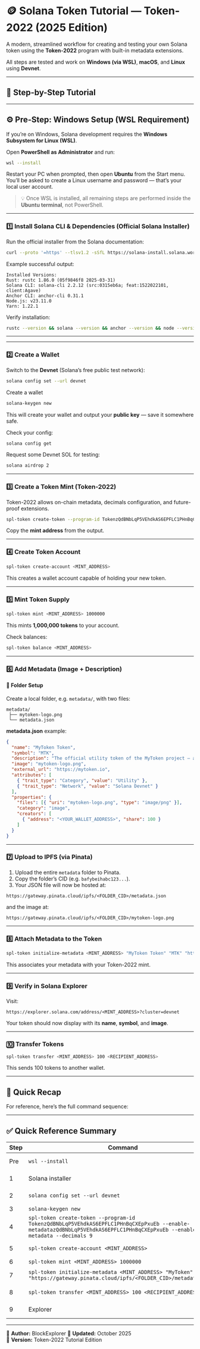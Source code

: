 # 🪙 Solana Token Tutorial — Token-2022 (2025 Edition)

A modern, streamlined workflow for creating and testing your own Solana token using the **Token-2022** program with built-in metadata extensions.

All steps are tested and work on **Windows (via WSL)**, **macOS**, and **Linux** using **Devnet**.

---

## 🧩 Step-by-Step Tutorial

---

## ⚙️ Pre-Step: Windows Setup (WSL Requirement)

If you’re on Windows, Solana development requires the **Windows Subsystem for Linux (WSL)**.

Open **PowerShell as Administrator** and run:

```bash
wsl --install
```

Restart your PC when prompted, then open **Ubuntu** from the Start menu.  
You’ll be asked to create a Linux username and password — that’s your local user account.

> 💡 Once WSL is installed, all remaining steps are performed inside the **Ubuntu terminal**, not PowerShell.

---

### 1️⃣ Install Solana CLI & Dependencies (Official Solana Installer)

Run the official installer from the Solana documentation:

```bash
curl --proto '=https' --tlsv1.2 -sSfL https://solana-install.solana.workers.dev | bash
```

Example successful output:

```
Installed Versions:
Rust: rustc 1.86.0 (05f9846f8 2025-03-31)
Solana CLI: solana-cli 2.2.12 (src:0315eb6a; feat:1522022101, client:Agave)
Anchor CLI: anchor-cli 0.31.1
Node.js: v23.11.0
Yarn: 1.22.1
```

Verify installation:

```bash
rustc --version && solana --version && anchor --version && node --version && yarn --version
```

---


---

### 2️⃣ Create a Wallet
Switch to the **Devnet** (Solana’s free public test network):
```bash
solana config set --url devnet
```

Create a wallet
```bash
solana-keygen new
```

This will create your wallet and output your **public key** — save it somewhere safe.

Check your config:
```bash
solana config get
```

Request some Devnet SOL for testing:
```bash
solana airdrop 2
```

---

### 3️⃣ Create a Token Mint (Token-2022)

Token-2022 allows on-chain metadata, decimals configuration, and future-proof extensions.

```bash
spl-token create-token --program-id TokenzQdBNbLqP5VEhdkAS6EPFLC1PHnBqCXEpPxuEb --enable-metadata --decimals 9
```

Copy the **mint address** from the output.

---

### 4️⃣ Create Token Account
```bash
spl-token create-account <MINT_ADDRESS>
```

This creates a wallet account capable of holding your new token.

---

### 5️⃣ Mint Token Supply
```bash
spl-token mint <MINT_ADDRESS> 1000000
```

This mints **1,000,000 tokens** to your account.

Check balances:
```bash
spl-token balance <MINT_ADDRESS>
```

---

### 6️⃣ Add Metadata (Image + Description)

#### 📁 Folder Setup
Create a local folder, e.g. `metadata/`, with two files:

```
metadata/
 ├── mytoken-logo.png
 └── metadata.json
```

**metadata.json** example:

```json
{
  "name": "MyToken Token",
  "symbol": "MTK",
  "description": "The official utility token of the MyToken project — an example Solana token used for this tutorial.",
  "image": "mytoken-logo.png",
  "external_url": "https://mytoken.io",
  "attributes": [
    { "trait_type": "Category", "value": "Utility" },
    { "trait_type": "Network", "value": "Solana Devnet" }
  ],
  "properties": {
    "files": [{ "uri": "mytoken-logo.png", "type": "image/png" }],
    "category": "image",
    "creators": [
      { "address": "<YOUR_WALLET_ADDRESS>", "share": 100 }
    ]
  }
}
```

---

### 7️⃣ Upload to IPFS (via Pinata)

1. Upload the entire `metadata` folder to Pinata.  
2. Copy the folder’s CID (e.g. `bafybeihabc123...`).  
3. Your JSON file will now be hosted at:

```
https://gateway.pinata.cloud/ipfs/<FOLDER_CID>/metadata.json
```

and the image at:

```
https://gateway.pinata.cloud/ipfs/<FOLDER_CID>/mytoken-logo.png
```

---

### 8️⃣ Attach Metadata to the Token
```bash
spl-token initialize-metadata <MINT_ADDRESS> "MyToken Token" "MTK" "https://gateway.pinata.cloud/ipfs/<FOLDER_CID>/metadata.json"
```

This associates your metadata with your Token-2022 mint.

---

### 9️⃣ Verify in Solana Explorer
Visit:

```
https://explorer.solana.com/address/<MINT_ADDRESS>?cluster=devnet
```

Your token should now display with its **name**, **symbol**, and **image**.

---

### 🔟 Transfer Tokens
```bash
spl-token transfer <MINT_ADDRESS> 100 <RECIPIENT_ADDRESS>
```

This sends 100 tokens to another wallet.

---

## 🧭 Quick Recap
For reference, here’s the full command sequence:

---

## ✅ Quick Reference Summary

| Step | Command | Purpose |
|------|----------|----------|
| Pre | `wsl --install` | Set up WSL on Windows |
| 1 | Solana installer | Install all dependencies |
| 2 | `solana config set --url devnet` | Switch to Devnet |
| 3 | `solana-keygen new` | Create wallet |
| 4 | `spl-token create-token --program-id TokenzQdBNbLqP5VEhdkAS6EPFLC1PHnBqCXEpPxuEb --enable-metadatazQdBNbLqP5VEhdkAS6EPFLC1PHnBqCXEpPxuEb --enable-metadata --decimals 9` | Create Token-2022 mint |
| 5 | `spl-token create-account <MINT_ADDRESS>` | Create token account |
| 6 | `spl-token mint <MINT_ADDRESS> 1000000` | Mint supply |
| 7 | `spl-token initialize-metadata <MINT_ADDRESS> "MyToken" "MTK" "https://gateway.pinata.cloud/ipfs/<FOLDER_CID>/metadata.json"` | Attach metadata |
| 8 | `spl-token transfer <MINT_ADDRESS> 100 <RECIPIENT_ADDRESS>` | Transfer tokens |
| 9 | Explorer | Verify token in Explorer |

---

🧠 **Author:** BlockExplorer 
📅 **Updated:** October 2025  
📘 **Version:** Token-2022 Tutorial Edition
